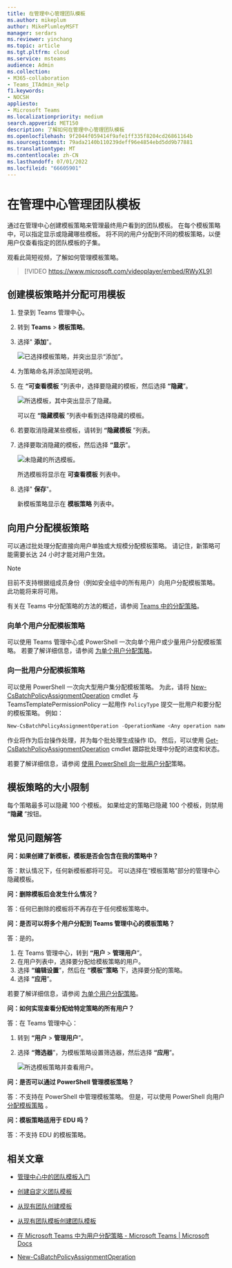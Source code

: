 ```yaml
---
title: 在管理中心管理团队模板
ms.author: mikeplum
author: MikePlumleyMSFT
manager: serdars
ms.reviewer: yinchang
ms.topic: article
ms.tgt.pltfrm: cloud
ms.service: msteams
audience: Admin
ms.collection:
- M365-collaboration
- Teams_ITAdmin_Help
f1.keywords:
- NOCSH
appliesto:
- Microsoft Teams
ms.localizationpriority: medium
search.appverid: MET150
description: 了解如何在管理中心管理团队模板
ms.openlocfilehash: 9f2044f059414f9afe1ff335f8204cd26861164b
ms.sourcegitcommit: 79ada2140b110239deff96e4854ebd5dd9b77881
ms.translationtype: MT
ms.contentlocale: zh-CN
ms.lasthandoff: 07/01/2022
ms.locfileid: "66605901"
---
```

# <a name="manage-team-templates-in-the-admin-center"></a>在管理中心管理团队模板

通过在管理中心创建模板策略来管理最终用户看到的团队模板。 在每个模板策略中，可以指定显示或隐藏哪些模板。
将不同的用户分配到不同的模板策略，以便用户仅查看指定的团队模板的子集。

观看此简短视频，了解如何管理模板策略。

> [!VIDEO https://www.microsoft.com/videoplayer/embed/RWyXL9]

## <a name="create-templates-policies-and-assign-available-templates"></a>创建模板策略并分配可用模板

1. 登录到 Teams 管理中心。

2. 转到 **Teams** > **模板策略**。

3. 选择" **添加**"。

    ![已选择模板策略，并突出显示“添加”。](media/template-policies-1.png)

1. 为策略命名并添加简短说明。

2. 在 **“可查看模板** ”列表中，选择要隐藏的模板，然后选择 **“隐藏**”。

    ![所选模板，其中突出显示了隐藏。](media/template-policies-2.png)

    可以在 **“隐藏模板** ”列表中看到选择隐藏的模板。

1. 若要取消隐藏某些模板，请转到 **“隐藏模板** ”列表。

2. 选择要取消隐藏的模板，然后选择 **“显示**”。

   ![未隐藏的所选模板。](media/template-policies-3.png)

   所选模板将显示在 **可查看模板** 列表中。
3. 选择" **保存**"。

   新模板策略显示在 **模板策略** 列表中。

## <a name="assign-templates-policies-to-users"></a>向用户分配模板策略

可以通过批处理分配直接向用户单独或大规模分配模板策略。 请记住，新策略可能需要长达 24 小时才能对用户生效。

> [!Note]
> 目前不支持根据组成员身份（例如安全组中的所有用户）向用户分配模板策略。 此功能将来将可用。

有关在 Teams 中分配策略的方法的概述，请参阅 [Teams 中的分配策略](policy-assignment-overview.md)。

### <a name="assign-a-templates-policy-to-individual-users"></a>向单个用户分配模板策略

可以使用 Teams 管理中心或 PowerShell 一次向单个用户或少量用户分配模板策略。 若要了解详细信息，请参阅 [为单个用户分配策略](assign-policies-users-and-groups.md#assign-a-policy-to-individual-users)。

### <a name="assign-a-templates-policy-to-a-batch-of-users"></a>向一批用户分配模板策略

可以使用 PowerShell 一次向大型用户集分配模板策略。 为此，请将 [New-CsBatchPolicyAssignmentOperation](/powershell/module/teams/new-csbatchpolicyassignmentoperation) cmdlet 与 TeamsTemplatePermissionPolicy 一起用作 ```PolicyType``` 提交一批用户和要分配的模板策略。 例如：

```powershell
New-CsBatchPolicyAssignmentOperation -OperationName <Any operation name> -PolicyType TeamsTemplatePermissionPolicy -PolicyName <policy name> -Identity <users identity | list of user identities>
```

作业将作为后台操作处理，并为每个批处理生成操作 ID。 然后，可以使用 [Get-CsBatchPolicyAssignmentOperation](/powershell/module/teams/get-csbatchpolicyassignmentoperation) cmdlet 跟踪批处理中分配的进度和状态。

若要了解详细信息，请参阅 [使用 PowerShell 向一批用户分配](assign-policies-users-and-groups.md#use-powershell-method)策略。

## <a name="size-limits-for-templates-policies"></a>模板策略的大小限制

每个策略最多可以隐藏 100 个模板。 如果给定的策略已隐藏 100 个模板，则禁用 **“隐藏** ”按钮。

## <a name="frequently-asked-questions"></a>常见问题解答

**问：如果创建了新模板，模板是否会包含在我的策略中？**

答：默认情况下，任何新模板都将可见。 可以选择在“模板策略”部分的管理中心隐藏模板。

**问：删除模板后会发生什么情况？**

答：任何已删除的模板将不再存在于任何模板策略中。

**问：是否可以将多个用户分配到 Teams 管理中心的模板策略？**

答：是的。

1. 在 Teams 管理中心，转到 **“用户** > **管理用户**”。
1. 在用户列表中，选择要分配给模板策略的用户。
1. 选择 **“编辑设置**”，然后在 **“模板”策略** 下，选择要分配的策略。
1. 选择 **“应用**”。

若要了解详细信息，请参阅 [为单个用户分配策略](assign-policies-users-and-groups.md#assign-a-policy-to-individual-users)。

**问：如何实现查看分配给特定策略的所有用户？**

答：在 Teams 管理中心：

1. 转到 **“用户** > **管理用户**”。
2. 选择 **“筛选器**”，为模板策略设置筛选器，然后选择 **“应用**”。

    ![所选模板策略并查看用户。](media/template-policies-5.png)

**问：是否可以通过 PowerShell 管理模板策略？**

答：不支持在 PowerShell 中管理模板策略。 但是，可以使用 PowerShell 向用户 [分配模板策略](#assign-templates-policies-to-users) 。

**问：模板策略适用于 EDU 吗？**

答：不支持 EDU 的模板策略。

## <a name="related-articles"></a>相关文章

- [管理中心中的团队模板入门](./get-started-with-teams-templates-in-the-admin-console.md)

- [创建自定义团队模板](./create-a-team-template.md)

- [从现有团队创建模板](./create-template-from-existing-team.md)

- [从现有团队模板创建团队模板](./create-template-from-existing-template.md)

- [在 Microsoft Teams 中为用户分配策略 - Microsoft Teams \| Microsoft Docs](./policy-assignment-overview.md)

- [New-CsBatchPolicyAssignmentOperation](/powershell/module/teams/new-csbatchpolicyassignmentoperation)
